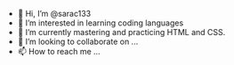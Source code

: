 - 👋 Hi, I’m @sarac133
- 👀 I’m interested in learning coding languages
- 🌱 I’m currently mastering and practicing HTML and CSS. 
- 💞️ I’m looking to collaborate on ...
- 📫 How to reach me ...

<!---
sarac133/sarac133 is a ✨ special ✨ repository because its `README.md` (this file) appears on your GitHub profile.
You can click the Preview link to take a look at your changes.
--->
